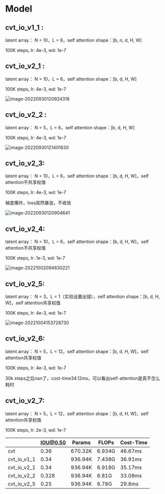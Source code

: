 # Model

## cvt_io_v1_1 :

latent array： N = 10，L = 6，self attention shape：[b, n, d, H, W]

100K steps, lr: 4e-3, wd: 1e-7

## cvt_io_v2_1 :

latent array： N = 10，L = 6，self attention shape：[b, d, H, W]

100K steps, lr: 4e-3, wd: 1e-7

![image-20220930120924318](C:\Users\HASEE\AppData\Roaming\Typora\typora-user-images\image-20220930120924318.png)

## cvt_io_v2_2 :

latent array： N = 5，L = 6，self attention shape：[b, d, H, W]

100K steps, lr: 4e-3, wd: 1e-7

![image-20220930121401630](C:\Users\HASEE\AppData\Roaming\Typora\typora-user-images\image-20220930121401630.png)

## cvt_io_v2_3:

latent array： N = 10，L = 6，self attention shape：[b, d, H, W]，self attention不共享权值

100K steps, lr: 4e-3, wd: 1e-7

梯度爆炸，loss突然暴涨，不收敛

![image-20220930120904641](C:\Users\HASEE\AppData\Roaming\Typora\typora-user-images\image-20220930120904641.png)

## cvt_io_v2_4:

latent array： N = 10，L = 6，self attention shape：[b, d, H, W]，self attention不共享权值

100K steps, lr: 1e-3, wd: 1e-7

![image-20221002094630221](C:\Users\HASEE\AppData\Roaming\Typora\typora-user-images\image-20221002094630221.png)

## cvt_io_v2_5:

latent array： N = 3，L = 1（实验设置出错），self attention shape：[b, d, H, W]，self attention共享权值

100K steps, lr: 4e-3, wd: 1e-7

![image-20221004153728730](C:\Users\HASEE\AppData\Roaming\Typora\typora-user-images\image-20221004153728730.png)

## cvt_io_v2_6:

latent array： N = 5，L = 12，self attention shape：[b, d, H, W]，self attention共享权值

100K steps, lr: 4e-3, wd: 1e-7

30k steps之后nan了，cost-time34.12ms，可以看出self-attention是真不怎么耗时

## cvt_io_v2_7:

latent array： N = 5，L = 12，self attention shape：[b, d, H, W]，self attention共享权值

100K steps, lr: 2e-3, wd: 1e-7

|             | **IOU@0.50** | **Params** | **FLOPs** | **Cost-Time** |
| ----------- | ------------ | ---------- | --------- | ------------- |
| cvt         | 0.36         | 670.32K    | 6.934G    | 46.67ms       |
| cvt_io_v1_1 | 0.34         | 936.94K    | 7.438G    | 36.91ms       |
| cvt_io_v2_1 | 0.34         | 936.94K    | 6.918G    | 35.17ms       |
| cvt_io_v2_2 | 0.328        | 936.94K    | 6.81G     | 33.08ms       |
| cvt_io_v2_5 | 0.25         | 936.94K    | 6.78G     | 29.8ms        |
